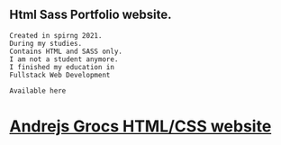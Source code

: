 ## Html Sass Portfolio website.

```
Created in spirng 2021.
During my studies.
Contains HTML and SASS only.
I am not a student anymore.
I finished my education in 
Fullstack Web Development
```

```Available here```
# [Andrejs Grocs HTML/CSS website](https://jolly-poitras-22797b.netlify.app/)





